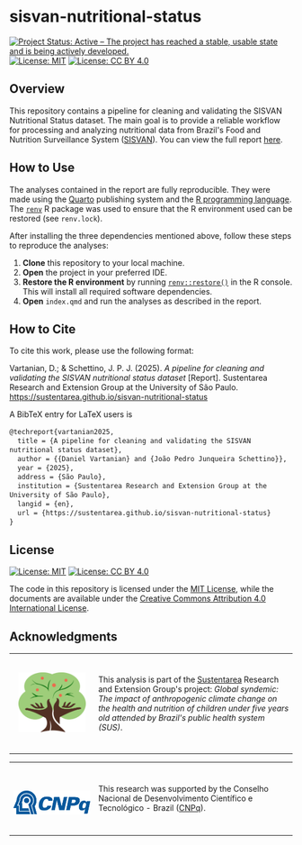 # sisvan-nutritional-status

<!-- badges: start -->
[![Project Status: Active – The project has reached a stable, usable state and is being actively developed.](https://img.shields.io/badge/Repo%20Status-Active-12DA12.svg)](https://www.repostatus.org/#inactive)
[![License: MIT](https://img.shields.io/badge/License-MIT-10D810.svg)](https://choosealicense.com/licenses/mit/)
[![License: CC BY
4.0](https://img.shields.io/badge/License-CC_BY_4.0-lightgrey.svg)](https://creativecommons.org/licenses/by/4.0/)
<!-- badges: end -->

## Overview

This repository contains a pipeline for cleaning and validating the SISVAN Nutritional Status dataset. The main goal is to provide a reliable workflow for processing and analyzing nutritional data from Brazil's Food and Nutrition Surveillance System ([SISVAN](https://sisaps.saude.gov.br/sisvan/)). You can view the full report [here](https://sustentarea.github.io/sisvan-nutritional-status/).

## How to Use

The analyses contained in the report are fully reproducible. They were made using the [Quarto](https://quarto.org/) publishing system and the [R programming language](https://www.r-project.org/). The [`renv`](https://rstudio.github.io/renv/) R package was used to ensure that the R environment used can be restored (see `renv.lock`).

After installing the three dependencies mentioned above, follow these steps to reproduce the analyses:

1. **Clone** this repository to your local machine.
2. **Open** the project in your preferred IDE.
3. **Restore the R environment** by running [`renv::restore()`](https://rstudio.github.io/renv/reference/restore.html) in the R console. This will install all required software dependencies.
4. **Open** `index.qmd` and run the analyses as described in the report.


## How to Cite

To cite this work, please use the following format:

Vartanian, D.; & Schettino, J. P. J. (2025). *A pipeline for cleaning and validating the SISVAN nutritional status dataset* \[Report\]. Sustentarea Research and Extension Group at the University of São Paulo. <https://sustentarea.github.io/sisvan-nutritional-status>

A BibTeX entry for LaTeX users is

```
@techreport{vartanian2025,
  title = {A pipeline for cleaning and validating the SISVAN nutritional status dataset},
  author = {{Daniel Vartanian} and {João Pedro Junqueira Schettino}},
  year = {2025},
  address = {São Paulo},
  institution = {Sustentarea Research and Extension Group at the University of São Paulo},
  langid = {en},
  url = {https://sustentarea.github.io/sisvan-nutritional-status}
}
```

## License

[![License: MIT](https://img.shields.io/badge/License-MIT-10D810.svg)](https://choosealicense.com/licenses/mit/)
[![License: CC BY
4.0](https://img.shields.io/badge/License-CC_BY_4.0-lightgrey.svg)](https://creativecommons.org/licenses/by/4.0/)

The code in this repository is licensed under the [MIT License](https://opensource.org/license/mit/), while the documents are available under the [Creative Commons Attribution 4.0 International
License](https://creativecommons.org/licenses/by/4.0/).

## Acknowledgments

<table>
  <tr>
    <td width="30%">
      <br>
      <p align="center">
        <a href="https://www.fsp.usp.br/sustentarea"><img src="images/sustentarea-icon.svg" width="120em"/></a>
      </p>
      <br>
    </td>
    <td width="70%">
      This analysis is part of the <a href="https://www.fsp.usp.br/sustentarea">Sustentarea</a> Research and Extension Group's project: <em>Global syndemic: The impact of anthropogenic climate change on the health and nutrition of children under five years old attended by Brazil's public health system (SUS)</em>.
    </td>
  </tr>
</table>

<table>
  <tr>
    <td width="30%"">
      <br>
      <p align="center">
        <br> <a href="https://www.gov.br/cnpq/"><img src="images/cnpq-logo.svg" width="150em"/></a>
      </p>
      <br>
    </td>
    <td width="70%">
      This research was supported by the Conselho Nacional de Desenvolvimento Científico e Tecnológico - Brazil (<a href="https://www.gov.br/cnpq/">CNPq</a>).
    </td>
  </tr>
</table>
